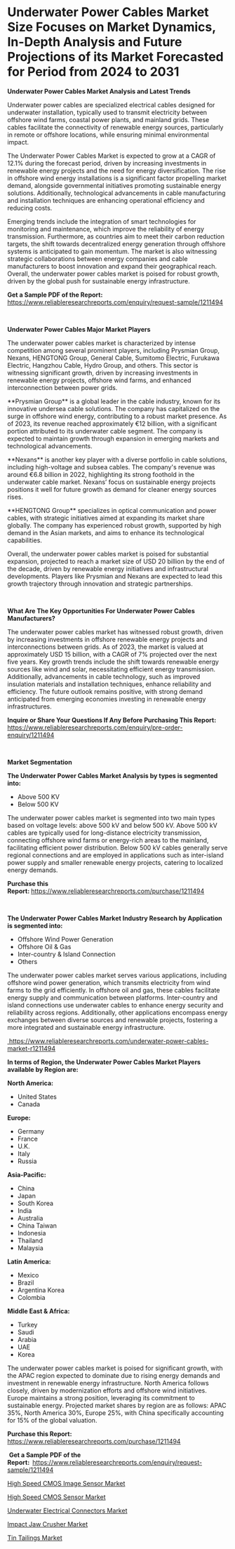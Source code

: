 <p><h1>Underwater Power Cables Market Size Focuses on Market Dynamics, In-Depth Analysis and Future Projections of its Market Forecasted for Period from 2024 to 2031</h1></p><p><strong>Underwater Power Cables Market Analysis and Latest Trends</strong></p>
<p><p>Underwater power cables are specialized electrical cables designed for underwater installation, typically used to transmit electricity between offshore wind farms, coastal power plants, and mainland grids. These cables facilitate the connectivity of renewable energy sources, particularly in remote or offshore locations, while ensuring minimal environmental impact.</p><p>The Underwater Power Cables Market is expected to grow at a CAGR of 12.1% during the forecast period, driven by increasing investments in renewable energy projects and the need for energy diversification. The rise in offshore wind energy installations is a significant factor propelling market demand, alongside governmental initiatives promoting sustainable energy solutions. Additionally, technological advancements in cable manufacturing and installation techniques are enhancing operational efficiency and reducing costs.</p><p>Emerging trends include the integration of smart technologies for monitoring and maintenance, which improve the reliability of energy transmission. Furthermore, as countries aim to meet their carbon reduction targets, the shift towards decentralized energy generation through offshore systems is anticipated to gain momentum. The market is also witnessing strategic collaborations between energy companies and cable manufacturers to boost innovation and expand their geographical reach. Overall, the underwater power cables market is poised for robust growth, driven by the global push for sustainable energy infrastructure.</p></p>
<p><strong>Get a Sample PDF of the Report:&nbsp;</strong> <a href="https://www.reliableresearchreports.com/enquiry/request-sample/1211494?utm_campaign=32&utm_medium=2&utm_source=Github&utm_content=ia&utm_term=05102024&utm_id=underwater-power-cables">https://www.reliableresearchreports.com/enquiry/request-sample/1211494</a></p>
<p>&nbsp;</p>
<p><strong>Underwater Power Cables Major Market Players</strong></p>
<p><p>The underwater power cables market is characterized by intense competition among several prominent players, including Prysmian Group, Nexans, HENGTONG Group, General Cable, Sumitomo Electric, Furukawa Electric, Hangzhou Cable, Hydro Group, and others. This sector is witnessing significant growth, driven by increasing investments in renewable energy projects, offshore wind farms, and enhanced interconnection between power grids.</p><p>**Prysmian Group** is a global leader in the cable industry, known for its innovative undersea cable solutions. The company has capitalized on the surge in offshore wind energy, contributing to a robust market presence. As of 2023, its revenue reached approximately €12 billion, with a significant portion attributed to its underwater cable segment. The company is expected to maintain growth through expansion in emerging markets and technological advancements.</p><p>**Nexans** is another key player with a diverse portfolio in cable solutions, including high-voltage and subsea cables. The company's revenue was around €6.8 billion in 2022, highlighting its strong foothold in the underwater cable market. Nexans’ focus on sustainable energy projects positions it well for future growth as demand for cleaner energy sources rises.</p><p>**HENGTONG Group** specializes in optical communication and power cables, with strategic initiatives aimed at expanding its market share globally. The company has experienced robust growth, supported by high demand in the Asian markets, and aims to enhance its technological capabilities.</p><p>Overall, the underwater power cables market is poised for substantial expansion, projected to reach a market size of USD 20 billion by the end of the decade, driven by renewable energy initiatives and infrastructural developments. Players like Prysmian and Nexans are expected to lead this growth trajectory through innovation and strategic partnerships.</p></p>
<p>&nbsp;</p>
<p><strong>What Are The Key Opportunities For Underwater Power Cables Manufacturers?</strong></p>
<p><p>The underwater power cables market has witnessed robust growth, driven by increasing investments in offshore renewable energy projects and interconnections between grids. As of 2023, the market is valued at approximately USD 15 billion, with a CAGR of 7% projected over the next five years. Key growth trends include the shift towards renewable energy sources like wind and solar, necessitating efficient energy transmission. Additionally, advancements in cable technology, such as improved insulation materials and installation techniques, enhance reliability and efficiency. The future outlook remains positive, with strong demand anticipated from emerging economies investing in renewable energy infrastructures.</p></p>
<p><strong>Inquire or Share Your Questions If Any Before Purchasing This Report:</strong> <a href="https://www.reliableresearchreports.com/enquiry/pre-order-enquiry/1211494?utm_campaign=32&utm_medium=2&utm_source=Github&utm_content=ia&utm_term=05102024&utm_id=underwater-power-cables">https://www.reliableresearchreports.com/enquiry/pre-order-enquiry/1211494</a></p>
<p>&nbsp;</p>
<p><strong>Market Segmentation</strong></p>
<p><strong>The Underwater Power Cables Market Analysis by types is segmented into:</strong></p>
<p><ul><li>Above 500 KV</li><li>Below 500 KV</li></ul></p>
<p><p>The underwater power cables market is segmented into two main types based on voltage levels: above 500 kV and below 500 kV. Above 500 kV cables are typically used for long-distance electricity transmission, connecting offshore wind farms or energy-rich areas to the mainland, facilitating efficient power distribution. Below 500 kV cables generally serve regional connections and are employed in applications such as inter-island power supply and smaller renewable energy projects, catering to localized energy demands.</p></p>
<p><strong>Purchase this Report:&nbsp;</strong><a href="https://www.reliableresearchreports.com/purchase/1211494?utm_campaign=32&utm_medium=2&utm_source=Github&utm_content=ia&utm_term=05102024&utm_id=underwater-power-cables">https://www.reliableresearchreports.com/purchase/1211494</a></p>
<p>&nbsp;</p>
<p><strong>The Underwater Power Cables Market Industry Research by Application is segmented into:</strong></p>
<p><ul><li>Offshore Wind Power Generation</li><li>Offshore Oil & Gas</li><li>Inter-country & Island Connection</li><li>Others</li></ul></p>
<p><p>The underwater power cables market serves various applications, including offshore wind power generation, which transmits electricity from wind farms to the grid efficiently. In offshore oil and gas, these cables facilitate energy supply and communication between platforms. Inter-country and island connections use underwater cables to enhance energy security and reliability across regions. Additionally, other applications encompass energy exchanges between diverse sources and renewable projects, fostering a more integrated and sustainable energy infrastructure.</p></p>
<p><a href="https://www.reliableresearchreports.com/underwater-power-cables-market-r1211494?utm_campaign=32&utm_medium=2&utm_source=Github&utm_content=ia&utm_term=05102024&utm_id=underwater-power-cables">&nbsp;https://www.reliableresearchreports.com/underwater-power-cables-market-r1211494</a></p>
<p><strong>In terms of Region, the Underwater Power Cables Market Players available by Region are:</strong></p>
<p>
    <p> <strong> North America: </strong>
        <ul>
            <li>United States</li>
            <li>Canada</li>
        </ul>
        </p> 
    <p> <strong> Europe: </strong>
        <ul>
            <li>Germany</li>
            <li>France</li>
            <li>U.K.</li>
            <li>Italy</li>
            <li>Russia</li>
        </ul>
        </p> 
    <p> <strong> Asia-Pacific: </strong>
        <ul>
            <li>China</li>
            <li>Japan</li>
            <li>South Korea</li>
            <li>India</li>
            <li>Australia</li>
            <li>China Taiwan</li>
            <li>Indonesia</li>
            <li>Thailand</li>
            <li>Malaysia</li>
        </ul>
        </p> 
    <p> <strong> Latin America: </strong>
        <ul>
            <li>Mexico</li>
            <li>Brazil</li>
            <li>Argentina Korea</li>
            <li>Colombia</li>
        </ul>
        </p> 
    <p> <strong> Middle East & Africa: </strong>
        <ul>
            <li>Turkey</li>
            <li>Saudi</li>
            <li>Arabia</li>
            <li>UAE</li>
            <li>Korea</li>
        </ul>
    </p>
    </p>
<p><p>The underwater power cables market is poised for significant growth, with the APAC region expected to dominate due to rising energy demands and investment in renewable energy infrastructure. North America follows closely, driven by modernization efforts and offshore wind initiatives. Europe maintains a strong position, leveraging its commitment to sustainable energy. Projected market shares by region are as follows: APAC 35%, North America 30%, Europe 25%, with China specifically accounting for 15% of the global valuation.</p></p>
<p><strong>Purchase this Report: </strong><a href="https://www.reliableresearchreports.com/purchase/1211494?utm_campaign=32&utm_medium=2&utm_source=Github&utm_content=ia&utm_term=05102024&utm_id=underwater-power-cables">https://www.reliableresearchreports.com/purchase/1211494</a></p>
<p>&nbsp;<strong>Get a Sample PDF of the Report:&nbsp;&nbsp;</strong><a href="https://www.reliableresearchreports.com/enquiry/request-sample/1211494?utm_campaign=32&utm_medium=2&utm_source=Github&utm_content=ia&utm_term=05102024&utm_id=underwater-power-cables">https://www.reliableresearchreports.com/enquiry/request-sample/1211494</a></p>
<p><strong></strong></p>
<p><p><a href="https://issuu.com/reportprime-2/docs/high-speed-cmos-image-sensor-market_27037179160016?utm_campaign=32&utm_medium=2&utm_source=Github&utm_content=ia&utm_term=05102024&utm_id=underwater-power-cables">High Speed CMOS Image Sensor Market</a></p><p><a href="https://issuu.com/reportprime-2/docs/high-speed-cmos-sensor-market-size-_8034bf70ece366?utm_campaign=32&utm_medium=2&utm_source=Github&utm_content=ia&utm_term=05102024&utm_id=underwater-power-cables">High Speed CMOS Sensor Market</a></p><p><a href="https://github.com/AlbertGonzalez266/Market-Research-Report-List-1/blob/main/underwater-electrical-connectors-market.md?utm_campaign=32&utm_medium=2&utm_source=Github&utm_content=ia&utm_term=05102024&utm_id=underwater-power-cables">Underwater Electrical Connectors Market</a></p><p><a href="https://www.linkedin.com/pulse/impact-jaw-crusher-market-trends-focusing-insight-forecast-99awe?utm_campaign=32&utm_medium=2&utm_source=Github&utm_content=ia&utm_term=05102024&utm_id=underwater-power-cables">Impact Jaw Crusher Market</a></p><p><a href="https://github.com/JavierDDowns/Market-Research-Report-List-1/blob/main/tin-tailings-market.md?utm_campaign=32&utm_medium=2&utm_source=Github&utm_content=ia&utm_term=05102024&utm_id=underwater-power-cables">Tin Tailings Market</a></p></p>